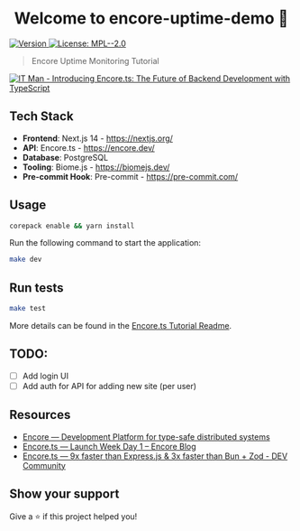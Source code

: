 <h1 align="center">Welcome to encore-uptime-demo 👋</h1>
<p>
  <a href="https://www.npmjs.com/package/uptime" target="_blank">
    <img alt="Version" src="https://img.shields.io/npm/v/uptime.svg">
  </a>
  <a href="#" target="_blank">
    <img alt="License: MPL--2.0" src="https://img.shields.io/badge/License-MPL--2.0-yellow.svg" />
  </a>
</p>

> Encore Uptime Monitoring Tutorial

[![IT Man - Introducing Encore.ts: The Future of Backend Development with TypeScript](https://i.ytimg.com/vi/HbGD5x5AxtQ/hqdefault.jpg)](https://www.youtube.com/watch?v=HbGD5x5AxtQ)

## Tech Stack

- **Frontend**: Next.js 14 - https://nextjs.org/
- **API**: Encore.ts - https://encore.dev/
- **Database**: PostgreSQL
- **Tooling**: Biome.js - https://biomejs.dev/
- **Pre-commit Hook**: Pre-commit - https://pre-commit.com/

## Usage

```sh
corepack enable && yarn install
```

Run the following command to start the application:

```sh
make dev
```

## Run tests

```sh
make test
```

More details can be found in the [Encore.ts Tutorial Readme](./Encore-README.md).

## TODO:
 - [ ] Add login UI
 - [ ] Add auth for API for adding new site (per user)

## Resources

- [Encore — Development Platform for type-safe distributed systems](https://encore.dev/)
- [Encore.ts — Launch Week Day 1 – Encore Blog](https://encore.dev/blog/encore-for-typescript)
- [Encore.ts — 9x faster than Express.js & 3x faster than Bun + Zod - DEV Community](https://dev.to/encore/encorets-9x-faster-than-expressjs-3x-faster-than-bun-zod-4boe?context=digest)

## Show your support

Give a ⭐️ if this project helped you!
